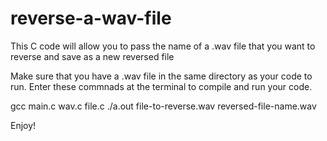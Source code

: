 # reverse-a-wav-file
This C code will allow you to pass the name of a .wav file that you want to reverse and save as a new reversed file

Make sure that you have a .wav file in the same directory as your code to run.
Enter these commnads at the terminal to compile and run your code.

gcc main.c wav.c file.c
./a.out file-to-reverse.wav reversed-file-name.wav

Enjoy!
